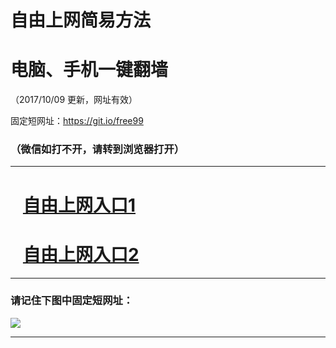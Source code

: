 ﻿# 自由上网简易方法

# 电脑、手机一键翻墙

（2017/10/09 更新，网址有效）

固定短网址：https://git.io/free99

### （微信如打不开，请转到浏览器打开）


***





# &nbsp;&nbsp; <a href="http://ft1842513392.fwq-tz-1001.info/fwqtz01.html?t=100900131385 " target="_blank">自由上网入口1</a>
# &nbsp;&nbsp; <a href="http://ft2852816415.fwq-tz-1002.info/fwqtz02.html?t=100900119769 " target="_blank">自由上网入口2</a>
***

### 请记住下图中固定短网址：

<img src="https://s3-us-west-2.amazonaws.com/fwq-1001/yjfq-20170905okok.png" /> 


***

